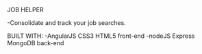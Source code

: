 JOB HELPER

-Consolidate and track your job searches.

BUILT WITH:
-AngularJS CSS3 HTML5 front-end
-nodeJS Express MongoDB back-end

